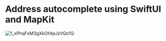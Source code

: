 # Address autocomplete using SwiftUI and MapKit

![1_xPhqFxM3gXkOHtpJzVQo1Q](https://user-images.githubusercontent.com/30437727/221377625-17ea4095-f8b3-411b-a164-2e1f95d3d030.gif)
